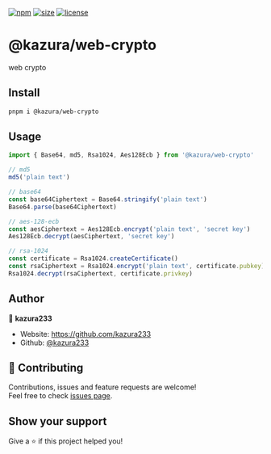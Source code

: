 [npm]: https://img.shields.io/npm/v/@kazura/web-crypto
[npm-url]: https://www.npmjs.com/package/@kazura/web-crypto
[size]: https://packagephobia.now.sh/badge?p=@kazura/web-crypto
[size-url]: https://packagephobia.now.sh/result?p=@kazura/web-crypto
[license]: https://img.shields.io/badge/License-MIT-blue
[license-url]: https://github.com/kazura233/kazurajs/blob/master/LICENSE

[![npm][npm]][npm-url]
[![size][size]][size-url]
[![license][license]][license-url]

# @kazura/web-crypto

web crypto

## Install

```sh
pnpm i @kazura/web-crypto
```

## Usage

```javascript
import { Base64, md5, Rsa1024, Aes128Ecb } from '@kazura/web-crypto'

// md5
md5('plain text')

// base64
const base64Ciphertext = Base64.stringify('plain text')
Base64.parse(base64Ciphertext)

// aes-128-ecb
const aesCiphertext = Aes128Ecb.encrypt('plain text', 'secret key')
Aes128Ecb.decrypt(aesCiphertext, 'secret key')

// rsa-1024
const certificate = Rsa1024.createCertificate()
const rsaCiphertext = Rsa1024.encrypt('plain text', certificate.pubkey)
Rsa1024.decrypt(rsaCiphertext, certificate.privkey)
```

## Author

👤 **kazura233**

- Website: https://github.com/kazura233
- Github: [@kazura233](https://github.com/kazura233)

## 🤝 Contributing

Contributions, issues and feature requests are welcome!<br />Feel free to check [issues page](https://github.com/kazura233/kazurajs/issues).

## Show your support

Give a ⭐️ if this project helped you!
